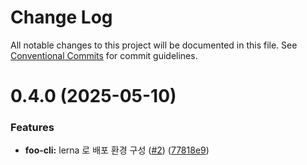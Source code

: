 # Change Log

All notable changes to this project will be documented in this file.
See [Conventional Commits](https://conventionalcommits.org) for commit guidelines.

# 0.4.0 (2025-05-10)


### Features

* **foo-cli:** lerna 로 배포 환경 구성 ([#2](https://github.com/CreatiCoding/assets-release-kit/issues/2)) ([77818e9](https://github.com/CreatiCoding/assets-release-kit/commit/77818e9d8e45bd988d677d7c5577710abbaafb1a))
